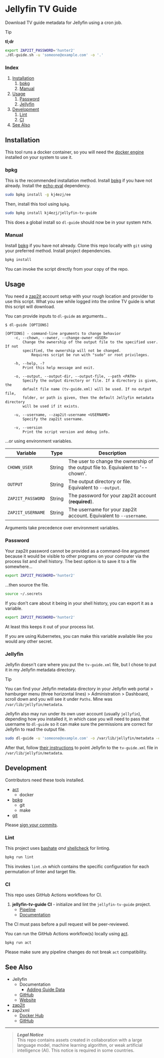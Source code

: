 # Jellyfin TV Guide
Download TV guide metadata for Jellyfin using a cron job.

> [!TIP]
> **tl;dr**
> ```bash
> export ZAP2IT_PASSWORD='hunter2'
> ./dl-guide.sh -u 'someone@example.com' -o '.'
> ```

### Index
1. [Installation](#installation)
    1. [bpkg](#bpkg)
    1. [Manual](#manual)
1. [Usage](#usage)
    1. [Password](#password)
    1. [Jellyfin](#jellyfin)
1. [Development](#development)
    1. [Lint](#lint)
    1. [CI](#ci)
1. [See Also](#see-also)

## Installation
This tool runs a docker container, so you will need the [docker engine](https://docs.docker.com/engine/install) installed on your system to use it.

### bpkg
This is the recommended installation method. Install [bpkg](https://github.com/bpkg/bpkg) if you have not already. Install the [echo-eval](https://github.com/kj4ezj/echo-eval) dependency.
```bash
sudo bpkg install -g kj4ezj/ee
```
Then, install this tool using `bpkg`.
```bash
sudo bpkg install kj4ezj/jellyfin-tv-guide
```
This does a global install so `dl-guide` should now be in your system `PATH`.

### Manual
Install [bpkg](https://github.com/bpkg/bpkg) if you have not already. Clone this repo locally with `git` using your preferred method. Install project dependencies.
```bash
bpkg install
```
You can invoke the script directly from your copy of the repo.

## Usage
You need a [zap2it](https://tvlistings.zap2it.com) account setup with your rough location and provider to use this script. What you see while logged into the online TV guide is what this script will download.

You can provide inputs to `dl-guide` as arguments...
```
$ dl-guide [OPTIONS]

[OPTIONS] - command-line arguments to change behavior
    -c, --chown, --owner, --change-owner <USER>
        Change the ownership of the output file to the specified user. If not
        specified, the ownership will not be changed.
            Requires script be run with "sudo" or root privileges.

    -h, --help, -?
        Print this help message and exit.

    -o, --output, --output-dir, --output-file, --path <PATH>
        Specify the output directory or file. If a directory is given, the
        default file name (tv-guide.xml) will be used. If no output file,
        folder, or path is given, then the default Jellyfin metadata directory
        will be used if it exists.

    -u, --username, --zap2it-username <USERNAME>
        Specify the zap2it username.

    -v, --version
        Print the script version and debug info.
```
...or using environment variables.

Variable | Type | Description
--- | --- | ---
`CHOWN_USER` | String | The user to change the ownership of the output file to. Equivalent to '--chown'.
`OUTPUT` | String | The output directory or file. Equivalent to `--output`.
`ZAP2IT_PASSWORD` | String | The password for your zap2it account (**required**).
`ZAP2IT_USERNAME` | String | The username for your zap2it account. Equivalent to `--username`.

Arguments take precedence over environment variables.

### Password
Your zap2it password cannot be provided as a command-line argument because it would be visible to other programs on your computer via the process list and shell history. The best option is to save it to a file somewhere...
```bash
export ZAP2IT_PASSWORD='hunter2'
```
...then source the file.
```bash
source ~/.secrets
```
If you don't care about it being in your shell history, you can export it as a variable.
```bash
export ZAP2IT_PASSWORD='hunter2'
```
At least this keeps it out of your process list.

If you are using Kubernetes, you can make this variable available like you would any other secret.

### Jellyfin
Jellyfin doesn't care where you put the `tv-guide.xml` file, but I chose to put it in my Jellyfin metadata directory.

> [!TIP]
> You can find your Jellyfin metadata directory in your Jellyfin web portal > hamburger menu (three horizontal lines) > Administration > Dashboard, scroll down and you will see it under `Paths`. Mine was `/var/lib/jellyfin/metadata`.

Jellyfin also may run under its own user account (usually `jellyfin`), depending how you installed it, in which case you will need to pass that username to `dl-guide` so it can make sure the permissions are correct for Jellyfin to read the output file.
```bash
sudo dl-guide -u 'someone@example.com' -o /var/lib/jellyfin/metadata -c jellyfin
```
After that, follow [their instructions](https://jellyfin.org/docs/general/server/live-tv/setup-guide/#adding-guide-data) to point Jellyfin to the `tv-guide.xml` file in `/var/lib/jellyfin/metadata`.

## Development
Contributors need these tools installed.
- [act](https://github.com/nektos/act)
    - docker
- [bpkg](https://github.com/bpkg/bpkg)
    - git
    - make
- [git](https://git-scm.com)

Please [sign your commits](https://docs.github.com/en/authentication/managing-commit-signature-verification/signing-commits).

### Lint
This project uses [bashate](https://github.com/openstack/bashate) _and_ [shellcheck](https://github.com/koalaman/shellcheck) for linting.
```bash
bpkg run lint
```
This invokes `lint.sh` which contains the specific configuration for each permutation of linter and target file.

### CI
This repo uses GitHub Actions workflows for CI.
1. **jellyfin-tv-guide CI** - initialize and lint the `jellyfin-tv-guide` project.
    - [Pipeline](https://github.com/kj4ezj/jellyfin-tv-guide/actions/workflows/ci.yml)
    - [Documentation](./.github/workflows/README.md)

The CI must pass before a pull request will be peer-reviewed.

You can run the GitHub Actions workflow(s) locally using [act](https://github.com/nektos/act).
```bash
bpkg run act
```
Please make sure any pipeline changes do not break `act` compatibility.

## See Also
- Jellyfin
    - Documentation
        - [Adding Guide Data](https://jellyfin.org/docs/general/server/live-tv/setup-guide/#adding-guide-data)
    - [GitHub](https://github.com/jellyfin)
    - [Website](https://jellyfin.org)
- [zap2it](https://tvlistings.zap2it.com)
- zap2xml
    - [Docker Hub](https://hub.docker.com/r/kj4ezj/zap2xml)
    - [GitHub](https://github.com/kj4ezj/zap2xml)

***
> **_Legal Notice_**  
> This repo contains assets created in collaboration with a large language model, machine learning algorithm, or weak artificial intelligence (AI). This notice is required in some countries.
